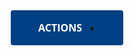<html>

<style> 
	 h1{
      display:none;
    }
    .container-lg {
      max-width: 5000px;
      margin-right: 0;
      margin-left: 0;
    }
    .px-3 {
      padding-right: 0px !important;
      padding-left: 0px !important;
    }
    .my-5 {
      margin-top: 0px !important;
      margin-bottom: 0px !important;
    }
    @font-face {
      font-family: Open Sans;
      src: url(OpenSans-Bold.ttf);
      font-weight: bold;
    }
    @font-face {
      font-family: Open Sans;
      src: url(OpenSans-Light.ttf);
      font-weight: light;
    }
    @font-face {
      font-family: Open Sans;
      src: url(OpenSans-Regular.ttf);
    }
    body{
        font-family: "Open Sans",sans-serif;
        margin:40 !important;
        padding:40 !important;
    }

*,
*:before,
*:after {
    -webkit-box-sizing: border-box;
    -moz-box-sizing: border-box;
    box-sizing: border-box;
}
.button {
    display: block;
    position: relative;
    border: none;
    overflow: hidden;
    text-decoration: none;
    font-size: 16px;
    outline: none;
    color: #FFF;
    background: transparent;
    font-family: 'Open Sans';
    font-weight: bold;
    height: 56px;
    width: 180px;
    padding:0;
    margin:0;
    background: #014085;
    border-radius: 4px;
    text-transform: uppercase;
    transition: height .3s;
}
.button:hover {
    background-color: white;
    border: 1px solid lightgray;
    border-radius: 4px;
    color: #4C4C4C;
    text-transform:none;
    font-weight:normal;
    box-shadow: 0px 8px 16px 0px rgba(0,0,0,0.2);
    height:180px;
    display:block;
    text-align:left;
   
}
.button:hover span{
    width:100%;
    float:left;
    text-align:left;
    display:none;
}
.button span {
    -webkit-transition: 0s;
    -moz-transition: 0s;
    -o-transition: 0s;
    transition: 0s;
    -webkit-transition-delay: 0s;
    -moz-transition-delay: 0s;
    -o-transition-delay: 0s;
    transition-delay: 0s;
}
.button:before,
.button:after {
    content: '';
    position: absolute;
    width: 100%;
    text-align: left;
    opacity: 0;
    -webkit-transition: 0s,opacity 0s;
    -moz-transition: 0s,opacity 0s;
    -o-transition: 0s,opacity .0;
    transition: 0s,opacity 0s;
}

/* :before */

.button:before {
    content: attr(data-hover);
    -webkit-transform: translate(-150%,0);
    -moz-transform: translate(-150%,0);
    -ms-transform: translate(-150%,0);
    -o-transform: translate(-150%,0);
    transform: translate(-150%,0);
}

/* :after */

.button:after {
    content: attr(data-active);
    -webkit-transform: translate(150%,0);
    -moz-transform: translate(150%,0);
    -ms-transform: translate(150%,0);
    -o-transform: translate(150%,0);
    transform: translate(150%,0);
}

/* Span on :hover and :active */

.button:hover span,
.button:active span {
    opacity: 0;
    -webkit-transform: scale(0.3);
    -moz-transform: scale(0.3);
    -ms-transform: scale(0.3);
    -o-transform: scale(0.3);
    transform: scale(0.3);
}
.button:hover:before,
.button:active:after {
    opacity: 1;
    -webkit-transform: translate(0,0);
}
.button:hover:after{
    background-color:red;
}
.button ul {
    display:none;
    list-style-type: none;
    height:auto;
    margin:0;
    padding:0;
  


}
li {
    padding:8px 0px 8px 18px;
    margin:0;
    line-height:37px;
    cursor: pointer;
    color:#014085;
}
li img{
    height:16px;
    padding-right:7px;
    opacity:50%;
}
.button:hover ul{
    display:contents;
}
li:hover {
    background:#F2F5F9;
    color:#014085;
}
li:hover img{
    background:#F2F5F9;
}
button [data-hover] {
    background:red;
}
</style>
<body>



<button class="button" type="button" data-hover="">
    <span>actions<a style="font-size:12px; padding-left:10px;">▼</a></span> 
    <ul>
        <li><img src="Edit.png">Edit</li>
        <li><img src="NewVersion.png">New Version</li>
        <li><img src="Trash.png">Delete</li>
    </ul>        
</button>




</body>
</html>
